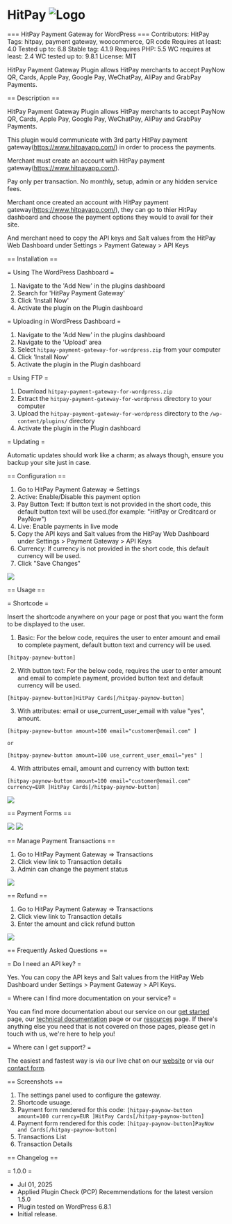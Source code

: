 # HitPay ![Logo](hitpay-payment-gateway-for-wordpress/assets/images/logo.png)

=== HitPay Payment Gateway for WordPress ===
Contributors: HitPay
Tags: hitpay, payment gateway, woocommerce, QR code
Requires at least: 4.0
Tested up to: 6.8
Stable tag: 4.1.9
Requires PHP: 5.5
WC requires at least: 2.4
WC tested up to: 9.8.1
License: MIT

HitPay Payment Gateway Plugin allows HitPay merchants to accept PayNow QR, Cards, Apple Pay, Google Pay, WeChatPay, AliPay and GrabPay Payments.

== Description ==

HitPay Payment Gateway Plugin allows HitPay merchants to accept PayNow QR, Cards, Apple Pay, Google Pay, WeChatPay, AliPay and GrabPay Payments.

This plugin would communicate with 3rd party HitPay payment gateway(https://www.hitpayapp.com/) in order to process the payments.

Merchant must create an account with HitPay payment gateway(https://www.hitpayapp.com/).

Pay only per transaction. No monthly, setup, admin or any hidden service fees.

Merchant once created an account with HitPay payment gateway(https://www.hitpayapp.com/), they can go to thier HitPay dashboard and choose the payment options they would to avail for their site.

And merchant need to copy the API keys and Salt values from the HitPay Web Dashboard under Settings > Payment Gateway > API Keys

== Installation ==

= Using The WordPress Dashboard =

1. Navigate to the 'Add New' in the plugins dashboard
2. Search for 'HitPay Payment Gateway'
3. Click 'Install Now'
4. Activate the plugin on the Plugin dashboard

= Uploading in WordPress Dashboard =

1. Navigate to the 'Add New' in the plugins dashboard
2. Navigate to the 'Upload' area
3. Select `hitpay-payment-gateway-for-wordpress.zip` from your computer
4. Click 'Install Now'
5. Activate the plugin in the Plugin dashboard

= Using FTP =

1. Download `hitpay-payment-gateway-for-wordpress.zip`
2. Extract the `hitpay-payment-gateway-for-wordpress` directory to your computer
3. Upload the `hitpay-payment-gateway-for-wordpress` directory to the `/wp-content/plugins/` directory
4. Activate the plugin in the Plugin dashboard

= Updating =

Automatic updates should work like a charm; as always though, ensure you backup your site just in case.

== Configuration ==

1. Go to HitPay Payment Gateway => Settings
2. Active: Enable/Disable this payment option
3. Pay Button Text: If button text is not provided in the short code, this default button text will be used.(for example: "HitPay or Creditcard or PayNow")
4. Live: Enable payments in live mode
5. Copy the API keys and Salt values from the HitPay Web Dashboard under Settings > Payment Gateway > API Keys
6. Currency: If currency is not provided in the short code, this default currency will be used.
7. Click "Save Changes"

![](hitpay-payment-gateway-for-wordpress/assets/screenshots/1-plugin-settings.png)

== Usage ==

= Shortcode =

Insert the shortcode anywhere on your page or post that you want the form to be displayed to the user.

1. Basic: For the below code, requires the user to enter amount and email to complete payment, default button text and currency will be used.
```
[hitpay-paynow-button]
```

2. With button text: For the below code, requires the user to enter amount and email to complete payment, provided button text and default currency will be used.
```
[hitpay-paynow-button]HitPay Cards[/hitpay-paynow-button]
```

3. With attributes: email or use_current_user_email with value "yes", amount.
```
[hitpay-paynow-button amount=100 email="customer@email.com" ]

or

[hitpay-paynow-button amount=100 use_current_user_email="yes" ]
```

4. With attributes email, amount and currency with button text:
```
[hitpay-paynow-button amount=100 email="customer@email.com" currency=EUR ]HitPay Cards[/hitpay-paynow-button]
```

![](hitpay-payment-gateway-for-wordpress/assets/screenshots/2-shortcode-usage.png)


== Payment Forms ==

![](hitpay-payment-gateway-for-wordpress/assets/screenshots/3-payment-form.png)
![](hitpay-payment-gateway-for-wordpress/assets/screenshots/4-payment-form.png)

== Manage Payment Transactions ==
1. Go to HitPay Payment Gateway => Transactions
2. Click view link to Transaction details
3. Admin can change the payment status

![](hitpay-payment-gateway-for-wordpress/assets/screenshots/5-Transacation-List.png)

== Refund ==
1. Go to HitPay Payment Gateway => Transactions
2. Click view link to Transaction details
3. Enter the amount and click refund button

![](hitpay-payment-gateway-for-wordpress/assets/screenshots/6-Transaction-Details.png)


== Frequently Asked Questions ==

= Do I need an API key? =

Yes. You can copy the API keys and Salt values from the HitPay Web Dashboard under Settings > Payment Gateway > API Keys.

= Where can I find more documentation on your service? =

You can find more documentation about our service on our [get started](https://hitpay.zendesk.com/hc/en-us/sections/360002421091-About-HitPay) page, our [technical documentation](https://hitpay.zendesk.com/hc/en-us/articles/900004225243-HitPay-WooCommerce-Payment-Gateway-Singapore-How-to-update-the-HitPay-WooCommerce-Plugin-) page or our [resources](https://hit-pay.com/docs.html) page.
If there's anything else you need that is not covered on those pages, please get in touch with us, we're here to help you!

= Where can I get support? =

The easiest and fastest way is via our live chat on our [website](https://www.hitpayapp.com/) or via our [contact form](https://www.hitpayapp.com/contactus).

== Screenshots ==

1. The settings panel used to configure the gateway.
2. Shortcode usuage.
3. Payment form rendered for this code: ```[hitpay-paynow-button amount=100 currency=EUR ]HitPay Cards[/hitpay-paynow-button]```
4. Payment form rendered for this code: ```[hitpay-paynow-button]PayNow and Cards[/hitpay-paynow-button]```
5. Transactions List
6. Transaction Details

== Changelog ==

= 1.0.0 =
* Jul 01, 2025
* Applied Plugin Check (PCP) Recemmendations for the latest version 1.5.0
* Plugin tested on WordPress 6.8.1
* Initial release.